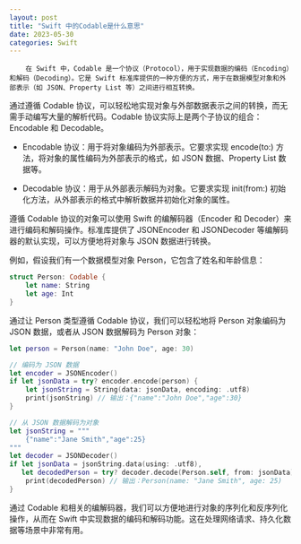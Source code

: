 ```yaml
---
layout: post
title: "Swift 中的Codable是什么意思"
date: 2023-05-30
categories: Swift
---
```

        在 Swift 中，Codable 是一个协议（Protocol），用于实现数据的编码（Encoding）和解码（Decoding）。它是 Swift 标准库提供的一种方便的方式，用于在数据模型对象和外部表示（如 JSON、Property List 等）之间进行相互转换。

通过遵循 Codable 协议，可以轻松地实现对象与外部数据表示之间的转换，而无需手动编写大量的解析代码。Codable 协议实际上是两个子协议的组合：Encodable 和 Decodable。

- Encodable 协议：用于将对象编码为外部表示。它要求实现 encode(to:) 方法，将对象的属性编码为外部表示的格式，如 JSON 数据、Property List 数据等。

- Decodable 协议：用于从外部表示解码为对象。它要求实现 init(from:) 初始化方法，从外部表示的格式中解析数据并初始化对象的属性。

遵循 Codable 协议的对象可以使用 Swift 的编解码器（Encoder 和 Decoder）来进行编码和解码操作。标准库提供了 JSONEncoder 和 JSONDecoder 等编解码器的默认实现，可以方便地将对象与 JSON 数据进行转换。

例如，假设我们有一个数据模型对象 Person，它包含了姓名和年龄信息：

```swift
struct Person: Codable {
    let name: String
    let age: Int
}
```

通过让 Person 类型遵循 Codable 协议，我们可以轻松地将 Person 对象编码为 JSON 数据，或者从 JSON 数据解码为 Person 对象：

```swift
let person = Person(name: "John Doe", age: 30)

// 编码为 JSON 数据
let encoder = JSONEncoder()
if let jsonData = try? encoder.encode(person) {
    let jsonString = String(data: jsonData, encoding: .utf8)
    print(jsonString) // 输出：{"name":"John Doe","age":30}
}

// 从 JSON 数据解码为对象
let jsonString = """
    {"name":"Jane Smith","age":25}
"""
let decoder = JSONDecoder()
if let jsonData = jsonString.data(using: .utf8),
   let decodedPerson = try? decoder.decode(Person.self, from: jsonData) {
    print(decodedPerson) // 输出：Person(name: "Jane Smith", age: 25)
}
```

通过 Codable 和相关的编解码器，我们可以方便地进行对象的序列化和反序列化操作，从而在 Swift 中实现数据的编码和解码功能。这在处理网络请求、持久化数据等场景中非常有用。
